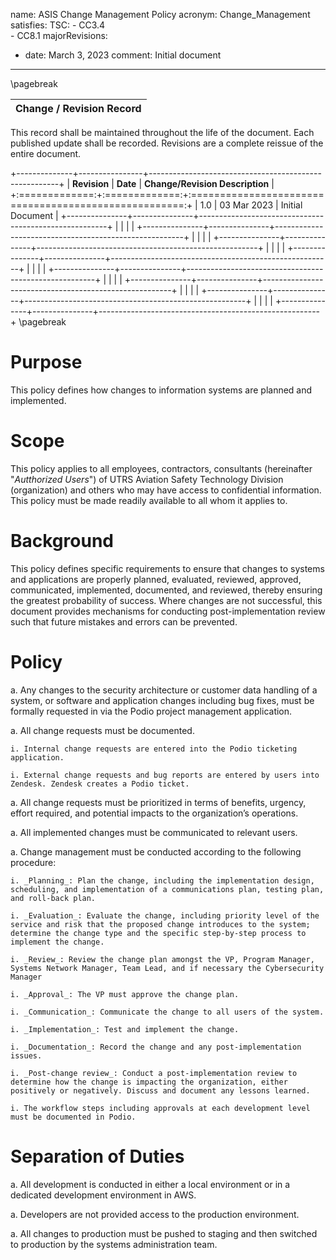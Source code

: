 name: ASIS Change Management Policy
acronym: Change_Management
satisfies:
  TSC:
    - CC3.4    
    - CC8.1
majorRevisions:
  - date: March 3, 2023
    comment: Initial document
---

\pagebreak

|**Change / Revision Record**|
|    :----:   |

This record shall be maintained throughout the life of the document. Each published update shall be recorded. Revisions are a complete reissue of the entire document. 

+--------------+----------------+-------------------------------------------------------+
| **Revision**  |   **Date**    | **Change/Revision Description**                       |
+:=============:+:=============:+:=====================================================:+
|       1.0     | 03 Mar 2023   | Initial Document                                      |
+---------------+---------------+-------------------------------------------------------+
|               |               |                                                       |
+---------------+---------------+-------------------------------------------------------+
|               |               |                                                       |
+---------------+---------------+-------------------------------------------------------+
|               |               |                                                       |
+---------------+---------------+-------------------------------------------------------+
|               |               |                                                       |
+---------------+---------------+-------------------------------------------------------+
|               |               |                                                       |
+---------------+---------------+-------------------------------------------------------+
|               |               |                                                       |
+---------------+---------------+-------------------------------------------------------+
|               |               |                                                       |
+---------------+---------------+-------------------------------------------------------+
\pagebreak

# Purpose

This policy defines how changes to information systems are planned and implemented. 

# Scope

This policy applies to all employees, contractors, consultants (hereinafter "_Autthorized Users_") of UTRS Aviation Safety Technology Division (organization) and others who may have access to confidential information. This policy must be made readily available to all whom it applies to.


# Background

This policy defines specific requirements to ensure that changes to systems and applications are properly planned, evaluated, reviewed, approved, communicated, implemented, documented, and reviewed, thereby ensuring the greatest probability of success. Where changes are not successful, this document provides mechanisms for conducting post-implementation review such that future mistakes and errors can be prevented.

# Policy

a. Any changes to the security architecture or customer data handling of a system, or software and application changes including bug fixes, must be formally requested in via the Podio project management application.

a. All change requests must be documented.

    i. Internal change requests are entered into the Podio ticketing application.

    i. External change requests and bug reports are entered by users into Zendesk. Zendesk creates a Podio ticket. 

a. All change requests must be prioritized in terms of benefits, urgency, effort required, and potential impacts to the organization’s operations.

a. All implemented changes must be communicated to relevant users. 

a. Change management must be conducted according to the following procedure:
    
    i. _Planning_: Plan the change, including the implementation design, scheduling, and implementation of a communications plan, testing plan, and roll-back plan.
    
    i. _Evaluation_: Evaluate the change, including priority level of the service and risk that the proposed change introduces to the system; determine the change type and the specific step-by-step process to implement the change.
    
    i. _Review_: Review the change plan amongst the VP, Program Manager, Systems Network Manager, Team Lead, and if necessary the Cybersecurity Manager
    
    i. _Approval_: The VP must approve the change plan. 
    
    i. _Communication_: Communicate the change to all users of the system.
    
    i. _Implementation_: Test and implement the change.
    
    i. _Documentation_: Record the change and any post-implementation issues.
    
    i. _Post-change review_: Conduct a post-implementation review to determine how the change is impacting the organization, either positively or negatively. Discuss and document any lessons learned.

    i. The workflow steps including approvals at each development level must be documented in Podio.

# Separation of Duties

a. All development is conducted in either a local environment or in a dedicated development environment in AWS.

a. Developers are not provided access to the production environment. 

a. All changes to production must be pushed to staging and then switched to production by the systems administration team. 


